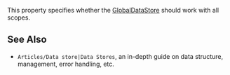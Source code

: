 This property specifies whether the [GlobalDataStore](https://developer.roblox.com/en-us/api-reference/class/GlobalDataStore) should work with all scopes.

See Also
--------

*   `Articles/Data store|Data Stores`, an in-depth guide on data structure, management, error handling, etc.